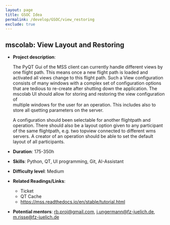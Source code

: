 ```yaml
---
layout: page
title: GSOC Idea 
permalink: /develop/GSOC/view_restoring 
exclude: true
---
```


## mscolab: View Layout and Restoring

* **Project description**:

  The PyQT Gui of the MSS client can currently handle different views by one flight path. 
  This means once a new flight path is loaded and activated all views change to this flight path. 
  Such a View configuration consists of many windows with a complex set of configuration options that 
  are tedious to re-create after shutting down the application.
  The mscolab UI should allow for storing and restoring the view configuration of  
  multiple windows for the user for an operation. 
  This includes also to store all qsetting parameters on the server.

  A configuration should been selectable for another flightpath and operation. 
  There should also be a layout option given to any participant of the same flightpath,
  e.g. two topview connected to different wms servers. 
  A creator of an operation should be able to set the default layout of all participants.

* **Duration**: 175-350h
* **Skills**: Python, QT, UI programming, Git, AI-Assistant
* **Difficulty level**: Medium
* **Related Readings/Links**:
  * Ticket
  * QT Cache
  * https://mss.readthedocs.io/en/stable/tutorial.html
* **Potential mentors**: rb.proj@gmail.com, j.ungermann@fz-juelich.de, m.risse@fz-juelich.de